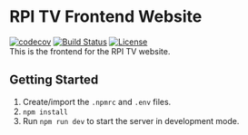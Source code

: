 # RPI TV Frontend Website
[![codecov](https://codecov.io/gh/robere2/rpitv-website/branch/master/graph/badge.svg?token=PDoB2jjWTw)](https://codecov.io/gh/robere2/rpitv-website)
[![Build Status](https://travis-ci.com/robere2/rpitv-website.svg?token=jUqyrPQYvVT8sKkXZfU1&branch=master)](https://travis-ci.com/robere2/rpitv-website)
[![License](https://img.shields.io/badge/license-GNU%20GPL%20v3.0-blue)](./LICENSE)
<br>
This is the frontend for the RPI TV website.
## Getting Started
1. Create/import the `.npmrc` and `.env` files.
2. `npm install`
3. Run `npm run dev` to start the server in development mode.

